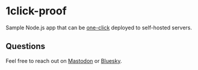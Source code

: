 # 1click-proof

Sample Node.js app that can be [one-click](https://easyindie.app) deployed to self-hosted servers.

## Questions

Feel free to reach out on [Mastodon](https://rosano.ca/mastodon) or [Bluesky](https://rosano.ca/bluesky).
